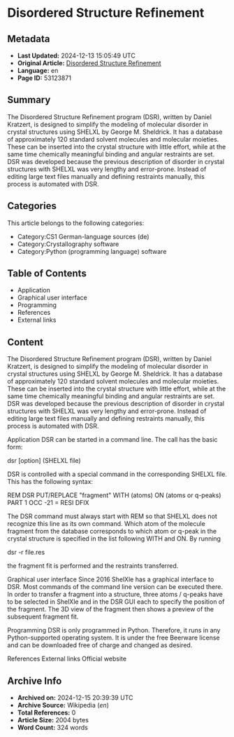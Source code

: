 # Disordered Structure Refinement

## Metadata
- **Last Updated:** 2024-12-13 15:05:49 UTC
- **Original Article:** [Disordered Structure Refinement](https://en.wikipedia.org/wiki/Disordered_Structure_Refinement)
- **Language:** en
- **Page ID:** 53123871

## Summary
The Disordered Structure Refinement program (DSR), written by Daniel Kratzert, is designed to simplify the modeling of molecular disorder in crystal structures using SHELXL by George M. Sheldrick. It has a database of approximately 120 standard solvent molecules and molecular moieties. These can be inserted into the crystal structure with little effort, while at the same time chemically meaningful binding and angular restraints are set. DSR was developed because the previous description of disorder in crystal structures with SHELXL was very lengthy and error-prone. Instead of editing large text files manually and defining restraints manually, this process is automated with DSR.

## Categories
This article belongs to the following categories:

- Category:CS1 German-language sources (de)
- Category:Crystallography software
- Category:Python (programming language) software

## Table of Contents

- Application
- Graphical user interface
- Programming
- References
- External links

## Content

The Disordered Structure Refinement program (DSR), written by Daniel Kratzert, is designed to simplify the modeling of molecular disorder in crystal structures using SHELXL by George M. Sheldrick. It has a database of approximately 120 standard solvent molecules and molecular moieties. These can be inserted into the crystal structure with little effort, while at the same time chemically meaningful binding and angular restraints are set. DSR was developed because the previous description of disorder in crystal structures with SHELXL was very lengthy and error-prone. Instead of editing large text files manually and defining restraints manually, this process is automated with DSR.

Application
DSR can be started in a command line. The call has the basic form:

dsr [option] (SHELXL file)

DSR is controlled with a special command in the corresponding SHELXL file. This has the following syntax:

REM DSR PUT/REPLACE "fragment" WITH (atoms) ON (atoms or q-peaks) PART 1 OCC -21 =
  RESI DFIX

The DSR command must always start with REM so that SHELXL does not recognize this line as its own command. Which atom of the molecule fragment from the database corresponds to which atom or q-peak in the crystal structure is specified in the list following WITH and ON.
By running

dsr -r file.res 

the fragment fit is performed and the restraints transferred.

Graphical user interface
Since 2016 ShelXle has a graphical interface to DSR. Most commands of the command line version can be executed there.
In order to transfer a fragment into a structure, three atoms / q-peaks have to be selected in ShelXle and in the DSR GUI each to specify the position of the fragment. The 3D view of the fragment then shows a preview of the subsequent fragment fit.

Programming
DSR is only programmed in Python. Therefore, it runs in any Python-supported operating system.
It is under the free Beerware license and can be downloaded free of charge and changed as desired.

References
External links
Official website

## Archive Info
- **Archived on:** 2024-12-15 20:39:39 UTC
- **Archive Source:** Wikipedia (_en_)
- **Total References:** 0
- **Article Size:** 2004 bytes
- **Word Count:** 324 words
